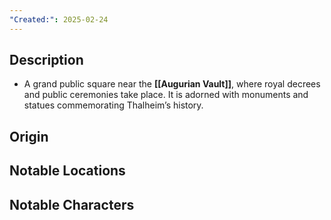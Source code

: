 ```yaml
---
"Created:": 2025-02-24
---
```

## **Description**

- A grand public square near the **[[Augurian Vault]]**, where royal decrees and public ceremonies take place. It is adorned with monuments and statues commemorating Thalheim’s history.

## **Origin**

## **Notable Locations**

## **Notable Characters**

